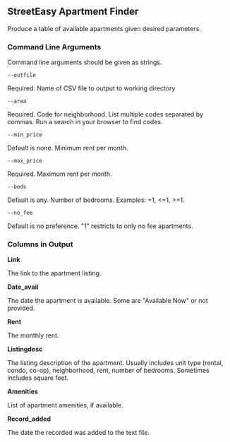 ## StreetEasy Apartment Finder

Produce a table of available apartments given desired parameters. 

### Command Line Arguments

Command line arguments should be given as strings. 

`--outfile`

Required. Name of CSV file to output to working directory


`--area`

Required. Code for neighborhood. List multiple codes separated by commas. Run a search in your browser to find codes. 


`--min_price`

Default is none. Minimum rent per month.


`--max_price`

Required. Maximum rent per month. 


`--beds`

Default is any. Number of bedrooms. Examples: =1, <=1, >=1.


`--no_fee`

Default is no preference. "1" restricts to only no fee apartments. 


### Columns in Output

**Link**

The link to the apartment listing. 


**Date_avail**

The date the apartment is available. Some are "Available Now" or not provided. 


**Rent**

The monthly rent.


**Listingdesc**

The listing description of the apartment. Usually includes unit type (rental, condo, co-op), neighborhood, rent, number of bedrooms. Sometimes includes square feet. 


**Amenities**

List of apartment amenities, if available. 


**Record_added**

The date the recorded was added to the text file. 
